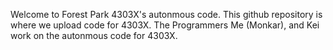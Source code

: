 Welcome to Forest Park 4303X's autonmous code. This github repository is where we upload code for 4303X. The Programmers Me (Monkar), and Kei work on the autonmous code for 4303X. 


